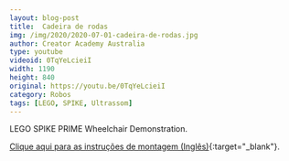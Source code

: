 ```yaml
---
layout: blog-post
title:  Cadeira de rodas
img: /img/2020/2020-07-01-cadeira-de-rodas.jpg
author: Creator Academy Australia
type: youtube
videoid: 0TqYeLcieiI
width: 1190
height: 840
original: https://youtu.be/0TqYeLcieiI
category: Robos
tags: [LEGO, SPIKE, Ultrassom]
---
```

LEGO SPIKE PRIME Wheelchair Demonstration.

[Clique aqui para as instruções de montagem (Inglês)](https://youtu.be/mGuKoBIooag){:target="_blank"}.
